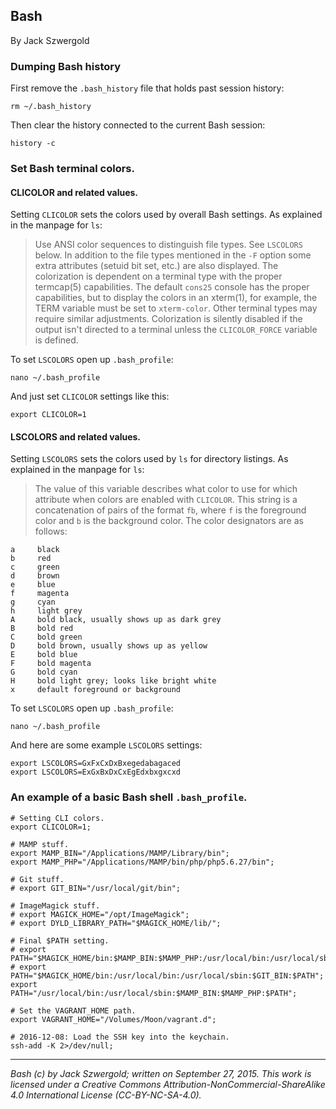 ## Bash

By Jack Szwergold

### Dumping Bash history

First remove the `.bash_history` file that holds past session history:

    rm ~/.bash_history

Then clear the history connected to the current Bash session:

    history -c

### Set Bash terminal colors.

#### CLICOLOR and related values.

Setting `CLICOLOR` sets the colors used by overall Bash settings. As explained in the manpage for `ls`:

> Use ANSI color sequences to distinguish file types. See `LSCOLORS` below. In addition to the file types mentioned in the `-F` option some extra attributes (setuid bit set, etc.) are also displayed. The colorization is dependent on a terminal type with the proper termcap(5) capabilities. The default `cons25` console has the proper capabilities, but to display the colors in an xterm(1), for example, the TERM variable must be set to `xterm-color`. Other terminal types may require similar adjustments. Colorization is silently disabled if the output isn't directed to a terminal unless the `CLICOLOR_FORCE` variable is defined.

To set `LSCOLORS` open up `.bash_profile`:

    nano ~/.bash_profile

And just set `CLICOLOR` settings like this:

    export CLICOLOR=1

#### LSCOLORS and related values.

Setting `LSCOLORS` sets the colors used by `ls` for directory listings. As explained in the manpage for `ls`:

> The value of this variable describes what color to use for which attribute when colors are enabled with `CLICOLOR`. This string is a concatenation of pairs of the format `fb`, where `f` is the foreground color and `b` is the background color. The color designators are as follows:
	
	a     black
	b     red
	c     green
	d     brown
	e     blue
	f     magenta
	g     cyan
	h     light grey
	A     bold black, usually shows up as dark grey
	B     bold red
	C     bold green
	D     bold brown, usually shows up as yellow
	E     bold blue
	F     bold magenta
	G     bold cyan
	H     bold light grey; looks like bright white
    x     default foreground or background

To set `LSCOLORS` open up `.bash_profile`:

    nano ~/.bash_profile

And here are some example `LSCOLORS` settings:

    export LSCOLORS=GxFxCxDxBxegedabagaced
    export LSCOLORS=ExGxBxDxCxEgEdxbxgxcxd

### An example of a basic Bash shell `.bash_profile`.

	# Setting CLI colors.
	export CLICOLOR=1;

	# MAMP stuff.
	export MAMP_BIN="/Applications/MAMP/Library/bin";
	export MAMP_PHP="/Applications/MAMP/bin/php/php5.6.27/bin";

	# Git stuff.
	# export GIT_BIN="/usr/local/git/bin";

	# ImageMagick stuff.
	# export MAGICK_HOME="/opt/ImageMagick";
	# export DYLD_LIBRARY_PATH="$MAGICK_HOME/lib/";

	# Final $PATH setting.
	# export PATH="$MAGICK_HOME/bin:$MAMP_BIN:$MAMP_PHP:/usr/local/bin:/usr/local/sbin:$GIT_BIN:$PATH";
	# export PATH="$MAGICK_HOME/bin:/usr/local/bin:/usr/local/sbin:$GIT_BIN:$PATH";
	export PATH="/usr/local/bin:/usr/local/sbin:$MAMP_BIN:$MAMP_PHP:$PATH";

	# Set the VAGRANT_HOME path.
	export VAGRANT_HOME="/Volumes/Moon/vagrant.d";

	# 2016-12-08: Load the SSH key into the keychain.
	ssh-add -K 2>/dev/null;

***

*Bash (c) by Jack Szwergold; written on September 27, 2015. This work is licensed under a Creative Commons Attribution-NonCommercial-ShareAlike 4.0 International License (CC-BY-NC-SA-4.0).*